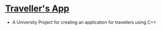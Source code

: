 # [Traveller's App](#)
 - A University Project for creating an application for travellers using C++
